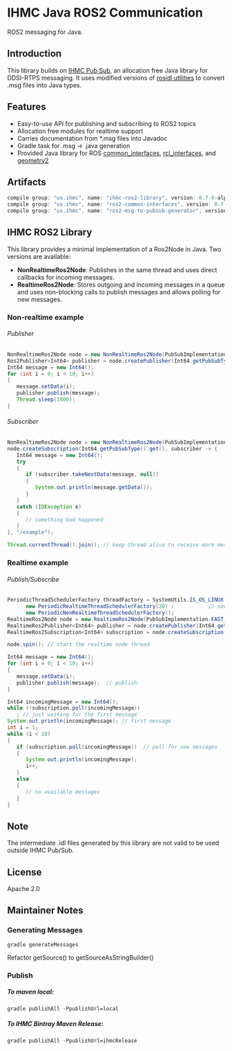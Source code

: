 # IHMC Java ROS2 Communication

ROS2 messaging for Java.

## Introduction

This library builds on [IHMC Pub Sub](https://github.com/ihmcrobotics/ihmc-pub-sub), an allocation free Java library for DDSI-RTPS messaging. It uses modified versions of [rosidl utilities](https://github.com/ros2/rosidl) to convert .msg files into Java types.

## Features

- Easy-to-use API for publishing and subscribing to ROS2 topics
- Allocation free modules for realtime support
- Carries documentation from *.msg files into Javadoc
- Gradle task for .msg -> .java generation
- Provided Java library for ROS [common_interfaces](https://github.com/ros2/common_interfaces), [rcl_interfaces](https://github.com/ros2/rcl_interfaces), and [geometry2](https://github.com/ros2/geometry2)

## Artifacts

```gradle
compile group: "us.ihmc", name: "ihmc-ros2-library", version: 0.7.0-alpha  // publish/subscribe API
compile group: "us.ihmc", name: "ros2-common-interfaces", version: 0.7.0-alpha  // ROS2 common message library
compile group: "us.ihmc", name: "ros2-msg-to-pubsub-generator", version: 0.7.0-alpha  // generator for .msg -> .java
```

## IHMC ROS2 Library

This library provides a minimal implementation of a Ros2Node in Java. Two versions are available:

- **NonRealtimeRos2Node**: Publishes in the same thread and uses direct callbacks for incoming messages.
- **RealtimeRos2Node**:	Stores outgoing and incoming messages in a queue and uses non-blocking calls to publish messages and allows polling for new messages.

### Non-realtime example

###### Publisher

```java
NonRealtimeRos2Node node = new NonRealtimeRos2Node(PubSubImplementation.FAST_RTPS, "Ros2ListenerExample");
Ros2Publisher<Int64> publisher = node.createPublisher(Int64.getPubSubType().get(), "/example");
Int64 message = new Int64();
for (int i = 0; i < 10; i++)
{
   message.setData(i);
   publisher.publish(message);
   Thread.sleep(1000);
}
```

###### Subscriber

```java
NonRealtimeRos2Node node = new NonRealtimeRos2Node(PubSubImplementation.FAST_RTPS, "Ros2ListenerExample");
node.createSubscription(Int64.getPubSubType().get(), subscriber -> {
   Int64 message = new Int64();
   try
   {
      if (subscriber.takeNextData(message, null))
      {
         System.out.println(message.getData());
      }
   }
   catch (IOException e)
   {
      // something bad happened
   }
}, "/example");

Thread.currentThread().join(); // keep thread alive to receive more messages
```

### Realtime example

###### Publish/Subscribe

```java
PeriodicThreadSchedulerFactory threadFactory = SystemUtils.IS_OS_LINUX ? // realtime threads only work on linux
      new PeriodicRealtimeThreadSchedulerFactory(20) :           // see https://github.com/ihmcrobotics/ihmc-realtime
      new PeriodicNonRealtimeThreadSchedulerFactory();                   // to setup realtime threads
RealtimeRos2Node node = new RealtimeRos2Node(PubSubImplementation.FAST_RTPS, threadFactory, "NonRealtimeRos2PublishSubscribeExample", "");
RealtimeRos2Publisher<Int64> publisher = node.createPublisher(Int64.getPubSubType().get(), "/example");
RealtimeRos2Subscription<Int64> subscription = node.createSubscription(Int64.getPubSubType().get(), "/example");

node.spin(); // start the realtime node thread

Int64 message = new Int64();
for (int i = 0; i < 10; i++)
{
   message.setData(i);
   publisher.publish(message);  // publish
}

Int64 incomingMessage = new Int64();
while (!subscription.poll(incomingMessage))
   ; // just waiting for the first message
System.out.println(incomingMessage); // first message
int i = 1;
while (i < 10)
{
   if (subscription.poll(incomingMessage))  // poll for new messages
   {
      System.out.println(incomingMessage);
      i++;
   }
   else
   {
      // no available messages
   }
}
```

## Note

The intermediate .idl files generated by this library are not valid to be used outside IHMC Pub/Sub. 

## License

Apache 2.0

## Maintainer Notes

### Generating Messages

`gradle generateMessages`

Refactor getSource() to getSourceAsStringBuilder()

### Publish

##### To maven local:

`gradle publishAll -PpublishUrl=local`

##### To IHMC Bintray Maven Release:

`gradle publishAll -PpublishUrl=ihmcRelease`
 